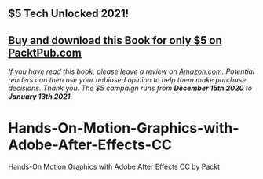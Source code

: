 ## $5 Tech Unlocked 2021!
[Buy and download this Book for only $5 on PacktPub.com](https://www.packtpub.com/product/hands-on-motion-graphics-with-adobe-after-effects-cc/9781789345155)
-----
*If you have read this book, please leave a review on [Amazon.com](https://www.amazon.com/gp/product/1789345154).     Potential readers can then use your unbiased opinion to help them make purchase decisions. Thank you. The $5 campaign         runs from __December 15th 2020__ to __January 13th 2021.__*

# Hands-On-Motion-Graphics-with-Adobe-After-Effects-CC
Hands-On Motion Graphics with Adobe After Effects CC by Packt
